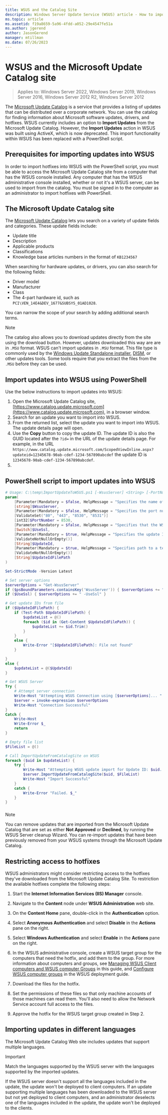 ```yaml
---
title: WSUS and the Catalog Site
description: Windows Server Update Service (WSUS) article - How to import hotfixes into WSUS by accessing the Microsoft Update catalog site
ms.topic: article
ms.assetid: f19a8659-5a96-4fdd-a052-29e4547fe51a
ms.author: jgerend
author: JasonGerend
manager: mtillman
ms.date: 07/26/2023
---
```

# WSUS and the Microsoft Update Catalog site

>Applies to: Windows Server 2022, Windows Server 2019, Windows Server 2016, Windows Server 2012 R2, Windows Server 2012

The [Microsoft Update Catalog](https://www.catalog.update.microsoft.com) is a service that provides a listing of updates that can be distributed over a corporate network. You can use the catalog for finding information about Microsoft software updates, drivers, and hotfixes. WSUS currently includes an option to **Import Updates** from the Microsoft Update Catalog. However, the **Import Updates** action in WSUS was built using ActiveX, which is now deprecated. This import functionality within WSUS has been replaced with a PowerShell script.

## Prerequisites for importing updates into WSUS

In order to import hotfixes into WSUS with the PowerShell script, you must be able to access the Microsoft Update Catalog site from a computer that has the WSUS console installed. Any computer that has the WSUS administrative console installed, whether or not it's a WSUS server, can be used to import from the catalog. You must be signed in to the computer as an administrator to import hotfixes with PowerShell.

## The Microsoft Update Catalog site

The [Microsoft Update Catalog](https://www.catalog.update.microsoft.com) lets you search on a variety of update fields and categories. These update fields include:
- Update title
- Description
- Applicable products
- Classifications
- Knowledge base articles numbers in the format of `KB1234567`

When searching for hardware updates, or drivers, you can also search for the following fields:
- Driver model
- Manufacturer
- Class
- The 4-part hardware id, such as `PCI\VEN_14E4&DEV_1677&SUBSYS_01AD1028`.

You can narrow the scope of your search by adding additional search terms. 

> [!Note]
> The catalog also allows you to download updates directly from the site using the download button. However, updates downloaded this way are are in `.MSU` format.  WSUS can't import updates in `.MSU` format. This file type is commonly used by the [Windows Update Standalone installer](https://support.microsoft.com//topic/description-of-the-windows-update-standalone-installer-in-windows-799ba3df-ec7e-b05e-ee13-1cdae8f23b19), [DISM](/windows-hardware/manufacture/desktop/dism-operating-system-package-servicing-command-line-options), or other updates tools. Some tools require that you extract the files from the `.MSU` before they can be used.

## Import updates into WSUS using PowerShell

Use the below instructions to import updates into WSUS:

1. Open the Microsoft Update Catalog site, [https://www.catalog.update.microsoft.com](https://www.catalog.update.microsoft.com), in a browser window.
1. Search for an update you want to import into WSUS.
1. From the returned list, select the update you want to import into WSUS. The update details page will open.
1. Use the **Copy** button to copy the update ID. The update ID is also the GUID located after the `?id=` in the URL of the update details page. For example, in the URL `https://www.catalog.update.microsoft.com/ScopedViewInline.aspx?updateid=12345678-90ab-cdef-1234-567890abcdef` the update ID is `12345678-90ab-cdef-1234-567890abcdef`.
1. 


## PowerShell script to import updates into WSUS

```powershell
# Usage: C:\temp\ImportUpdateToWSUS.ps1 [-WsusServer] <String> [-PortNumber] <Int32> [-UseSsl] [-UpdateId] <String> [$UpdateIdFilePath] <String> [<CommonParameters>] 
param(
    [Parameter(Mandatory = $false, HelpMessage = "Specifies the name of a WSUS server, if not specified connects to localhost")]
    [string]$WsusServer,
    [Parameter(Mandatory = $false, HelpMessage = "Specifies the port number to use to communicate with the upstream WSUS server, default is 8530")]
    [ValidateSet("80", "443", "8530", "8531")]
    [int32]$PortNumber = 8530,
    [Parameter(Mandatory = $false, HelpMessage = "Specifies that the WSUS server should use Secure Sockets Layer (SSL) via HTTPS to communicate with an upstream server")]
    [Switch]$UseSsl,
    [Parameter(Mandatory = $true, HelpMessage = "Specifies the update Id we should import to WSUS", ParameterSetName = "Single")]
    [ValidateNotNullOrEmpty()]
    [String]$UpdateId,
    [Parameter(Mandatory = $true, HelpMessage = "Specifies path to a text file containing a list of update ID's on each line", ParameterSetName = "Multiple")]
    [ValidateNotNullOrEmpty()]
    [String]$UpdateIdFilePath
)

Set-StrictMode -Version Latest

# Set server options
$serverOptions = "Get-WsusServer"
if ($psBoundParameters.containsKey('WsusServer')) { $serverOptions += " -Name $WsusServer -PortNumber $PortNumber" }
if ($UseSsl) { $serverOptions += " -UseSsl" }

# Get update IDs from file
if ($UpdateIdFilePath) {
    if (Test-Path $UpdateIdFilePath) {
        $updateList = @()
        foreach ($id in (Get-Content $UpdateIdFilePath)) {
            $updateList += $id.Trim()
        }
    }
    else {
        Write-Error "[$UpdateIdFilePath]: File not found"
    }

}
else {
    $updateList = @($UpdateId)
}

# Get WSUS Server
Try {
    # Attempt server connection
    Write-Host "Attempting WSUS Connection using [$serverOptions]... " -NoNewline
    $server = invoke-expression $serverOptions
    Write-Host "Connection Successful"
}
Catch {
    Write-Host
    Write-Error $_
    return
}

# Empty file list
$FileList = @()

# Call ImportUpdateFromCatalogSite on WSUS
foreach ($uid in $updateList) {
    try {
        Write-Host "Attempting WSUS update import for Update ID: $uid... " -NoNewline
        $server.ImportUpdateFromCatalogSite($uid, $FileList)
        Write-Host "Import Successful"
    }
    catch {
        Write-Error "Failed. $_"
    }
}


```

### 

<!--



1. In the WSUS administrative console, select either the top server node or **Updates**, and in the **Actions** pane select **Import Updates**. A browser window will open at the Microsoft Update Catalog Web site.

1. You can browse this site for Windows hotfixes and hardware drivers. When you have found the ones you want, add them to your basket.

1. When you have finished browsing, go to the basket and select import to import your updates. To download the updates without importing them, clear the **Import directly into Windows Server Update Services** checkbox.

Approved updates imported from the Microsoft Update Catalog Site are downloaded the next time the WSUS server synchronizes. They aren't downloaded at the time of import from the Microsoft Update Catalog Site.

You must access the Microsoft Update Catalog Site through the WSUS console to ensure that the updates are imported in a WSUS-compatible format. If you access the Microsoft Update Catalog website manually, any updates that you download aren't imported into the WSUS server, but instead are downloaded as individual `.MSU` files. WSUS doesn't currently have a supported mechanism for importing files in the `.MSU` format.

-->

> [!NOTE]
> You can remove updates that are imported from the Microsoft Update Catalog that are set as either **Not Approved** or **Declined**, by running the WSUS Server cleanup Wizard. You can re-import updates that have been previously removed from your WSUS systems through the Microsoft Update Catalog.


## Restricting access to hotfixes

WSUS administrators might consider restricting access to the hotfixes they've downloaded from the Microsoft Update Catalog Site. To restriction the available hotfixes complete the following steps:

1. Start the **Internet Information Services (IIS) Manager** console.

1. Navigate to the **Content** node under **WSUS Administration** web site.

1. On the **Content Home** pane, double-click in the **Authentication** option.

1. Select **Anonymous Authentication** and select **Disable** in the **Actions** pane on the right.

1. Select **Windows Authentication** and select **Enable** in the **Actions** pane on the right.

1. In the WSUS administrative console, create a WSUS target group for the computers that need the hotfix, and add them to the group. For more information about computers and groups, see [Managing WSUS Client computers and WSUS computer Groups](managing-wsus-client-computers-and-wsus-computer-groups.md) in this guide, and [Configure WSUS computer groups](../deploy/2-configure-wsus.md#24-configure-wsus-computer-groups) in the WSUS deployment guide.

1. Download the files for the hotfix.

1. Set the permissions of these files so that only machine accounts of those machines can read them. You'll also need to allow the Network Service account full access to the files.

1. Approve the hotfix for the WSUS target group created in Step 2.

## Importing updates in different languages

The Microsoft Update Catalog Web site includes updates that support multiple languages.

> [!IMPORTANT]
> Match the languages supported by the WSUS server with the languages supported by the imported updates.

If the WSUS server doesn't support all the languages included in the update, the update won't be deployed to client computers. If an update supporting multiple languages has been downloaded to the WSUS server but not yet deployed to client computers, and an administrator deselects one of the languages included in the update, the update won't be deployed to the clients.
